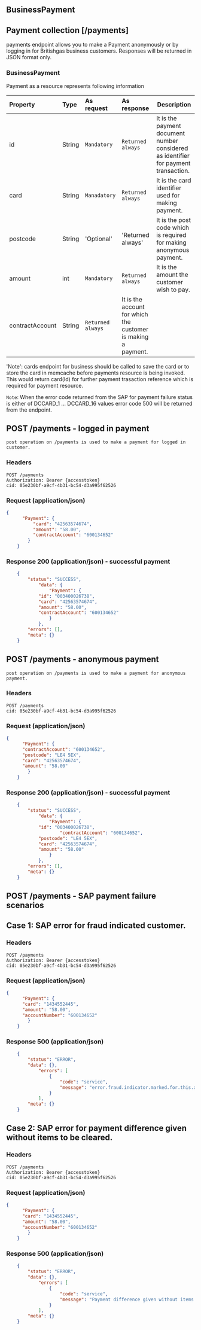 ## BusinessPayment

## Payment collection [/payments]
payments endpoint allows you to make a Payment anonymously or by logging in for Britishgas business customers. Responses will be returned in JSON format only.

### BusinessPayment
Payment as a resource represents following information

| Property | Type | As request | As response | Description |
| :-------------------- | :---------- | :-------------------- | :-------------------- | ------------------------------------------------------------ |
| id | String | `Mandatory` | `Returned always` | It is the payment document number considered as identifier for payment transaction.|
| card | String | `Manadatory` | `Returned always` | It is the card identifier used for making payment. |
| postcode | String | 'Optional' | 'Returned always' | It is the post code which is required for making anonymous payment. |
| amount | int | `Mandatory` | `Returned always` | It is the amount the customer wish to pay. |
| contractAccount | String | `Returned always` | It is the account for which the customer is making a payment. |

'Note': cards endpoint for business should be called to save the card or to store the card in memcache before payments resource is being invoked. This would return card(Id) for further payment trasaction reference which is required for payment resource.

`Note`: When the error code returned from the SAP for payment failure status is either of DCCARD_1 ... DCCARD_16 values error code 500 will be returned from the endpoint.

## POST /payments - logged in payment
	post operation on /payments is used to make a payment for logged in customer.
		
### Headers
	POST /payments
	Authorization: Bearer {accesstoken}
	cid: 05e230bf-a9cf-4b31-bc54-d3a995f62526
			
### Request (application/json)
  ```json
  {
        "Payment": {
            "card": "42563574674",                
            "amount": "58.00",
            "contractAccount": "600134652"
          }
      }
```
### Response 200 (application/json) - successful payment

```json
    {
        "status": "SUCCESS",
            "data": {
                "Payment": {
			"id": "003400026738",
			"card": "42563574674",
			"amount": "58.00",
			"contractAccount": "600134652"                
                }
            },
        "errors": [],
        "meta": {}
    }
```

## POST /payments - anonymous payment
	post operation on /payments is used to make a payment for anonymous payment.
### Headers
	POST /payments
	cid: 05e230bf-a9cf-4b31-bc54-d3a995f62526
			
### Request (application/json)
  ```json
  {
        "Payment": {
		"contractAccount": "600134652",
		"postcode": "LE4 5EX",
		"card": "42563574674",    
		"amount": "58.00"     
          }
      }
```
### Response 200 (application/json) - successful payment

```json
    {
        "status": "SUCCESS",
            "data": {
                "Payment": {
		    "id": "003400026738",
                    "contractAccount": "600134652",
		    "postcode": "LE4 5EX",
		    "card": "42563574674",
		    "amount": "58.00"
                }
            },
        "errors": [],
        "meta": {}
    }
```
## POST /payments - SAP payment failure scenarios

## Case 1: SAP error for fraud indicated customer.

### Headers
	POST /payments
	Authorization: Bearer {accesstoken}
	cid: 05e230bf-a9cf-4b31-bc54-d3a995f62526
	    
### Request (application/json)

  ```json
  {
        "Payment": {          
		"card": "1434552445",                
		"amount": "58.00",
		"accountNumber": "600134652"
          }
      }
```

### Response 500 (application/json)

```json
    {
        "status": "ERROR",
        "data": {},
            "errors": [
                {
                    "code": "service",
                    "message": "error.fraud.indicator.marked.for.this.account"
                }
            ],
        "meta": {}
    }
```
## Case 2: SAP error for payment difference given without items to be cleared.

### Headers
	POST /payments
	Authorization: Bearer {accesstoken}
	cid: 05e230bf-a9cf-4b31-bc54-d3a995f62526
	    
### Request (application/json)

  ```json
  {
        "Payment": {          
		"card": "1434552445",                
		"amount": "58.00",
		"accountNumber": "600134652"
          }
      }
```

### Response 500 (application/json)

```json
    {
        "status": "ERROR",
        "data": {},
            "errors": [
                {
                    "code": "service",
                    "message": "Payment difference given without items to be cleared"
                }
            ],
        "meta": {}
    }
```
